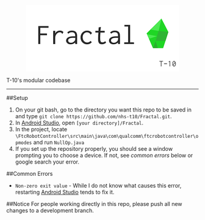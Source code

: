 <p align="center"><img src="fractal.png" align="center"/></p>

T-10's modular codebase
***
##Setup
1. On your git bash, go to the directory you want this repo to be saved in and type ```git clone https://github.com/nhs-t10/Fractal.git```.
2. In [Android Studio][Studio], open ```[your directory]/Fractal```.
3. In the project, locate ```\FtcRobotController\src\main\java\com\qualcomm\ftcrobotcontroller\opmodes``` and run ```NullOp.java```
4. If you set up the repository properly, you should see a window prompting you to choose a device. If not, see _common errors_ below or google search your error.

##Common Errors
+ ```Non-zero exit value``` - While I do not know what causes this error, restarting [Android Studio][Studio] tends to fix it.

##Notice
For people working directly in this repo, please push all new changes to a development branch.

[Studio]:http://developer.android.com/tools/studio/index.html